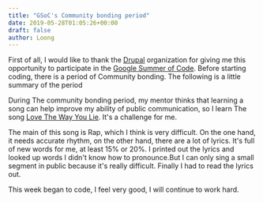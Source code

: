 ```yaml
---
title: "GSoC's Community bonding period"
date: 2019-05-28T01:05:26+00:00
draft: false
author: Loong
---
```


[//]: # ( UUID: 60b49728-64bc-448f-afa0-71d1a4d5e021 )
[//]: # ( Title: GSoC's Community bonding period )
[//]: # ( Created: 2019-05-28T01:05:26+00:00 )

First of all, I would like to thank the [Drupal](http://drupal.org) organization for giving me this opportunity to participate in the [Google Summer of Code](https://summerofcode.withgoogle.com/). Before starting coding, there is a period of Community bonding. The following is a little summary of the period

During The community bonding period, my mentor thinks that learning a song can help improve my ability of public communication, so I learn The song [Love The Way You Lie](https://www.youtube.com/watch?v=uelHwf8o7_U). It's a challenge for me.

The main of this song is Rap, which I think is very difficult. On the one hand, it needs accurate rhythm, on the other hand, there are a lot of lyrics. It's full of new words for me, at least 15% or 20%. I printed out the lyrics and looked up words I didn't know how to pronounce.But I can only sing a small segment in public because it's really difficult. Finally I had to read the lyrics out.

This week began to code, I feel very good, I will continue to work hard.

